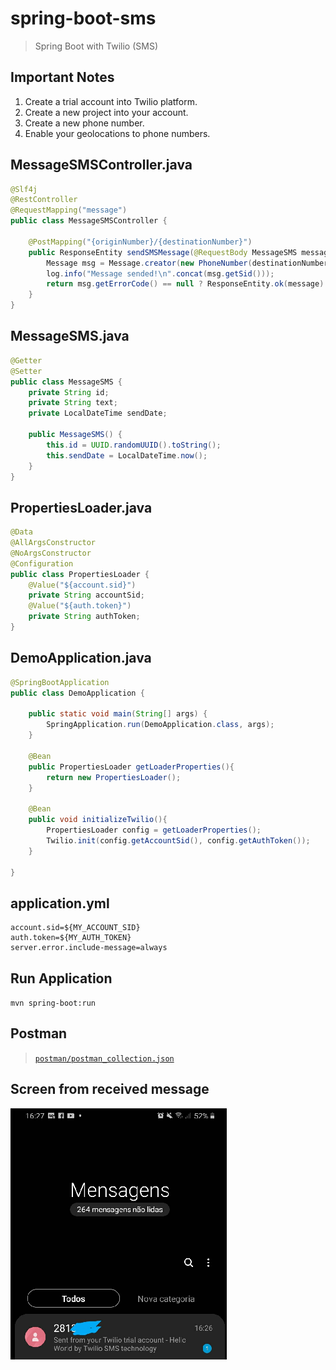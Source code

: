 # spring-boot-sms

> Spring Boot with Twilio (SMS)

## Important Notes

1. Create a trial account into Twilio platform.
2. Create a new project into your account.
3. Create a new phone number.
4. Enable your geolocations to phone numbers.

## MessageSMSController.java

```java
@Slf4j
@RestController
@RequestMapping("message")
public class MessageSMSController {

    @PostMapping("{originNumber}/{destinationNumber}")
    public ResponseEntity sendSMSMessage(@RequestBody MessageSMS message, @PathVariable String originNumber, @PathVariable String destinationNumber){
        Message msg = Message.creator(new PhoneNumber(destinationNumber), new PhoneNumber(originNumber), message.getText()).create();
        log.info("Message sended!\n".concat(msg.getSid()));
        return msg.getErrorCode() == null ? ResponseEntity.ok(message) : ResponseEntity.badRequest().build();
    }
}
```

## MessageSMS.java
```java
@Getter
@Setter
public class MessageSMS {
    private String id;
    private String text;
    private LocalDateTime sendDate;

    public MessageSMS() {
        this.id = UUID.randomUUID().toString();
        this.sendDate = LocalDateTime.now();
    }
}
```


## PropertiesLoader.java
```java
@Data
@AllArgsConstructor
@NoArgsConstructor
@Configuration
public class PropertiesLoader {
    @Value("${account.sid}")
    private String accountSid;
    @Value("${auth.token}")
    private String authToken;
}

```

## DemoApplication.java
```java
@SpringBootApplication
public class DemoApplication {

    public static void main(String[] args) {
        SpringApplication.run(DemoApplication.class, args);
    }

    @Bean
    public PropertiesLoader getLoaderProperties(){
        return new PropertiesLoader();
    }

    @Bean
    public void initializeTwilio(){
        PropertiesLoader config = getLoaderProperties();
        Twilio.init(config.getAccountSid(), config.getAuthToken());
    }

}
```

## application.yml

```properties
account.sid=${MY_ACCOUNT_SID}
auth.token=${MY_AUTH_TOKEN}
server.error.include-message=always
```

## Run Application
`mvn spring-boot:run`

## Postman
><code>[postman/postman_collection.json](postman/postman_collection.json)</code>

## Screen from received message
![screen_from_received_message](img/ReceivedMessageConfirm.png)


